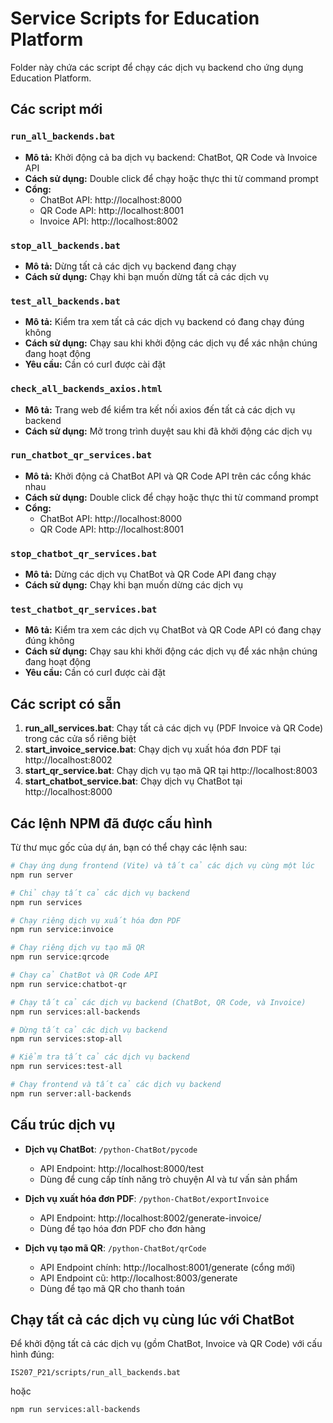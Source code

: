 # Service Scripts for Education Platform

Folder này chứa các script để chạy các dịch vụ backend cho ứng dụng Education Platform.

## Các script mới

### `run_all_backends.bat`
- **Mô tả:** Khởi động cả ba dịch vụ backend: ChatBot, QR Code và Invoice API
- **Cách sử dụng:** Double click để chạy hoặc thực thi từ command prompt
- **Cổng:**
  - ChatBot API: http://localhost:8000
  - QR Code API: http://localhost:8001
  - Invoice API: http://localhost:8002

### `stop_all_backends.bat`
- **Mô tả:** Dừng tất cả các dịch vụ backend đang chạy
- **Cách sử dụng:** Chạy khi bạn muốn dừng tất cả các dịch vụ

### `test_all_backends.bat`
- **Mô tả:** Kiểm tra xem tất cả các dịch vụ backend có đang chạy đúng không
- **Cách sử dụng:** Chạy sau khi khởi động các dịch vụ để xác nhận chúng đang hoạt động
- **Yêu cầu:** Cần có curl được cài đặt

### `check_all_backends_axios.html`
- **Mô tả:** Trang web để kiểm tra kết nối axios đến tất cả các dịch vụ backend
- **Cách sử dụng:** Mở trong trình duyệt sau khi đã khởi động các dịch vụ

### `run_chatbot_qr_services.bat`
- **Mô tả:** Khởi động cả ChatBot API và QR Code API trên các cổng khác nhau
- **Cách sử dụng:** Double click để chạy hoặc thực thi từ command prompt
- **Cổng:**
  - ChatBot API: http://localhost:8000
  - QR Code API: http://localhost:8001

### `stop_chatbot_qr_services.bat`
- **Mô tả:** Dừng các dịch vụ ChatBot và QR Code API đang chạy
- **Cách sử dụng:** Chạy khi bạn muốn dừng các dịch vụ

### `test_chatbot_qr_services.bat`
- **Mô tả:** Kiểm tra xem các dịch vụ ChatBot và QR Code API có đang chạy đúng không
- **Cách sử dụng:** Chạy sau khi khởi động các dịch vụ để xác nhận chúng đang hoạt động
- **Yêu cầu:** Cần có curl được cài đặt

## Các script có sẵn

1. **run_all_services.bat**: Chạy tất cả các dịch vụ (PDF Invoice và QR Code) trong các cửa sổ riêng biệt
2. **start_invoice_service.bat**: Chạy dịch vụ xuất hóa đơn PDF tại http://localhost:8002
3. **start_qr_service.bat**: Chạy dịch vụ tạo mã QR tại http://localhost:8003
4. **start_chatbot_service.bat**: Chạy dịch vụ ChatBot tại http://localhost:8000

## Các lệnh NPM đã được cấu hình

Từ thư mục gốc của dự án, bạn có thể chạy các lệnh sau:

```bash
# Chạy ứng dụng frontend (Vite) và tất cả các dịch vụ cùng một lúc
npm run server

# Chỉ chạy tất cả các dịch vụ backend
npm run services

# Chạy riêng dịch vụ xuất hóa đơn PDF
npm run service:invoice

# Chạy riêng dịch vụ tạo mã QR
npm run service:qrcode

# Chạy cả ChatBot và QR Code API
npm run service:chatbot-qr

# Chạy tất cả các dịch vụ backend (ChatBot, QR Code, và Invoice)
npm run services:all-backends

# Dừng tất cả các dịch vụ backend
npm run services:stop-all

# Kiểm tra tất cả các dịch vụ backend
npm run services:test-all

# Chạy frontend và tất cả các dịch vụ backend
npm run server:all-backends
```

## Cấu trúc dịch vụ

- **Dịch vụ ChatBot**: `/python-ChatBot/pycode`
  - API Endpoint: http://localhost:8000/test
  - Dùng để cung cấp tính năng trò chuyện AI và tư vấn sản phẩm

- **Dịch vụ xuất hóa đơn PDF**: `/python-ChatBot/exportInvoice`
  - API Endpoint: http://localhost:8002/generate-invoice/
  - Dùng để tạo hóa đơn PDF cho đơn hàng

- **Dịch vụ tạo mã QR**: `/python-ChatBot/qrCode`
  - API Endpoint chính: http://localhost:8001/generate (cổng mới)
  - API Endpoint cũ: http://localhost:8003/generate
  - Dùng để tạo mã QR cho thanh toán 

## Chạy tất cả các dịch vụ cùng lúc với ChatBot

Để khởi động tất cả các dịch vụ (gồm ChatBot, Invoice và QR Code) với cấu hình đúng:

```
IS207_P21/scripts/run_all_backends.bat
```

hoặc

```
npm run services:all-backends
``` 